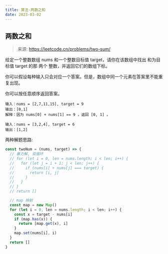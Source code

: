 ```yaml
---
title: 算法-两数之和
date: 2023-03-02
---
```


## 两数之和

> 来源: https://leetcode.cn/problems/two-sum/


给定一个整数数组 nums 和一个整数目标值 target，请你在该数组中找出 和为目标值 target  的那 两个 整数，并返回它们的数组下标。

你可以假设每种输入只会对应一个答案。但是，数组中同一个元素在答案里不能重复出现。

你可以按任意顺序返回答案。

```
输入：nums = [2,7,11,15], target = 9
输出：[0,1]
解释：因为 nums[0] + nums[1] == 9 ，返回 [0, 1] 。
```

```
输入：nums = [3,2,4], target = 6
输出：[1,2]
```

两种解题思路:

```js
const twoNum = (nums, target) => {
  // 暴力解, 双循环
  // for (let i = 0, len = nums.length; i < len; i++) {
  //   for (let j = i + 1; j < len; j++) {
  //     if (nums[i] + nums[j] === target) {
  //       return [i, j]
  //     }
  //   }
  // }
  // return []

  // map 映射
  const map = new Map()
  for (let i = 0, len = nums.length; i < len; i++) {
    const x = target - nums[i]
    if (map.has(x)) {
      return [map.get(x), i]
    }
    map.set(nums[i], i)
  }
  return []
}
```
